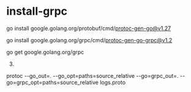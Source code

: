 # install-grpc


go install google.golang.org/protobuf/cmd/protoc-gen-go@v1.27

go install google.golang.org/grpc/cmd/protoc-gen-go-grpc@v1.2

go get google.golang.org/grpc




3)
protoc --go_out=. --go_opt=paths=source_relative --go=grpc_out=. --go=grpc_opt=paths=source_relative logs.proto
